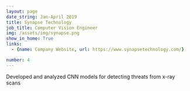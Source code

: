 ```yaml
---
layout: page
date_string: Jan-April 2019
title: Synapse Technology
job_title: Computer Vision Engineer
img: /assets/img/synapse.png
show_in_home: True
links:
  - {name: Company Website, url: https://www.synapsetechnology.com/}

number: 4
---
```


Developed and analyzed CNN models for detecting threats from x-ray scans